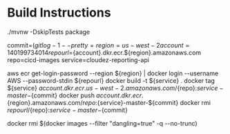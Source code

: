 # Build Instructions
./mvnw -DskipTests package

commit=$(git log -1 --pretty=%h)
region=us-west-2
account=140199734014
repourl=${account}.dkr.ecr.${region}.amazonaws.com
repo=cicd-images
service=cloudez-reporting-api

aws ecr get-login-password --region ${region} | docker login --username AWS --password-stdin ${repourl}
docker build -t ${service} .
docker tag ${service} ${account}.dkr.ecr.us-west-2.amazonaws.com/${repo}:${service}-master-${commit}
docker push ${account}.dkr.ecr.${region}.amazonaws.com/${repo}:${service}-master-${commit}
docker rmi ${repourl}/${repo}:${service}-master-${commit}

docker rmi $(docker images --filter "dangling=true" -q --no-trunc)

